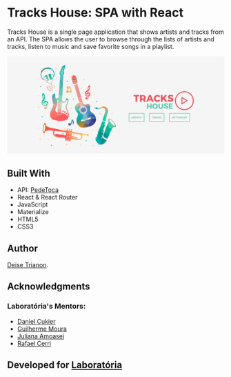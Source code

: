 # Tracks House: SPA with React

Tracks House is a single page application that shows artists and tracks from an API. The SPA allows the user to browse through the lists of artists and tracks, listen to music and save favorite songs in a playlist.

![demo](https://raw.githubusercontent.com/deisetrianon/tracks-house/master/src/images/demo.PNG)

## Built With
* API: [PedeToca](https://peaceful-badlands-98440.herokuapp.com/api-docs/)
* React & React Router
* JavaScript
* Materialize
* HTML5
* CSS3

## Author
[Deise Trianon](https://github.com/deisetrianon/).

## Acknowledgments
### Laboratória's Mentors:
* [Daniel Cukier](https://github.com/danicuki/)
* [Guilherme Moura](https://github.com/gmoura/)
* [Juliana Amoasei](https://github.com/julianaamoasei)
* [Rafael Cerri](https://github.com/rafaelbcerri/)

## Developed for [Laboratória](http://www.laboratoria.la/)

